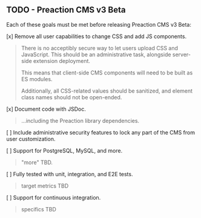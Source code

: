## TODO - Preaction CMS v3 Beta

Each of these goals must be met before releasing Preaction CMS v3 Beta:

[x] Remove all user capabilities to change CSS and add JS components.

> There is no acceptibly secure way to let users upload CSS and JavaScript. This should be an administrative task, alongside server-side extension deployment.
>
> This means that client-side CMS components will need to be built as ES modules.
>
> Additionally, all CSS-related values should be sanitized, and element class names should not be open-ended.

[x] Document code with JSDoc.

> ...including the Preaction library dependencies.

[ ] Include administrative security features to lock any part of the CMS from user customization.

[ ] Support for PostgreSQL, MySQL, and more.

> "more" TBD.

[ ] Fully tested with unit, integration, and E2E tests.

> target metrics TBD

[ ] Support for continuous integration.

> specifics TBD

